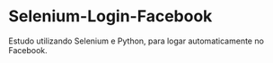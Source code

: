 # Selenium-Login-Facebook

Estudo utilizando Selenium e Python, para logar automaticamente no Facebook.
